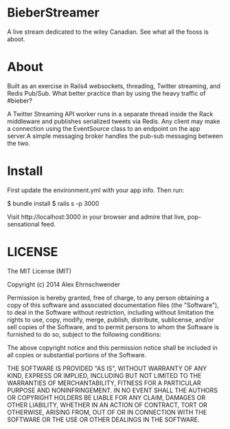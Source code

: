 # BieberStreamer
A live stream dedicated to the wiley Canadian.  See what all the fooss is aboot.


# About
Built as an exercise in Rails4 websockets, threading, Twitter streaming, and Redis Pub/Sub.  What better practice than by using the heavy traffic of #bieber? 

A Twitter Streaming API worker runs in a separate thread inside the Rack middleware and publishes serialized tweets via Redis.  Any client may make a connection using the EventSource class to an endpoint on the app server.A simple messaging broker handles the pub-sub messaging between the two.  


# Install
First update the environment.yml with your app info. Then run:
  
  $ bundle install
  $ rails s -p 3000

Visit http://localhost:3000 in your browser and admire that live, pop-sensational feed.



# LICENSE
The MIT License (MIT)

Copyright (c) 2014 Alex Ehrnschwender

Permission is hereby granted, free of charge, to any person obtaining a copy of
this software and associated documentation files (the "Software"), to deal in
the Software without restriction, including without limitation the rights to
use, copy, modify, merge, publish, distribute, sublicense, and/or sell copies of
the Software, and to permit persons to whom the Software is furnished to do so,
subject to the following conditions:

The above copyright notice and this permission notice shall be included in all
copies or substantial portions of the Software.

THE SOFTWARE IS PROVIDED "AS IS", WITHOUT WARRANTY OF ANY KIND, EXPRESS OR
IMPLIED, INCLUDING BUT NOT LIMITED TO THE WARRANTIES OF MERCHANTABILITY, FITNESS
FOR A PARTICULAR PURPOSE AND NONINFRINGEMENT. IN NO EVENT SHALL THE AUTHORS OR
COPYRIGHT HOLDERS BE LIABLE FOR ANY CLAIM, DAMAGES OR OTHER LIABILITY, WHETHER
IN AN ACTION OF CONTRACT, TORT OR OTHERWISE, ARISING FROM, OUT OF OR IN
CONNECTION WITH THE SOFTWARE OR THE USE OR OTHER DEALINGS IN THE SOFTWARE.

